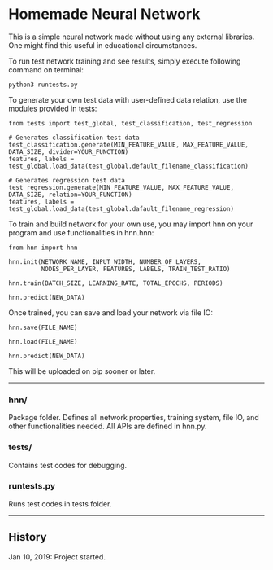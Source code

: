 # Homemade Neural Network

This is a simple neural network made without using any external libraries. One might find this useful in educational circumstances.

To run test network training and see results, simply execute following command on terminal:

```
python3 runtests.py
```

To generate your own test data with user-defined data relation, use the modules provided in tests:

``` python3
from tests import test_global, test_classification, test_regression

# Generates classification test data
test_classification.generate(MIN_FEATURE_VALUE, MAX_FEATURE_VALUE, DATA_SIZE, divider=YOUR_FUNCTION)
features, labels = test_global.load_data(test_global.default_filename_classification)

# Generates regression test data
test_regression.generate(MIN_FEATURE_VALUE, MAX_FEATURE_VALUE, DATA_SIZE, relation=YOUR_FUNCTION)
features, labels = test_global.load_data(test_global.dafault_filename_regression)

```

To train and build network for your own use, you may import hnn on your program and use functionalities in hnn.hnn:

``` python3
from hnn import hnn

hnn.init(NETWORK_NAME, INPUT_WIDTH, NUMBER_OF_LAYERS,
         NODES_PER_LAYER, FEATURES, LABELS, TRAIN_TEST_RATIO)

hnn.train(BATCH_SIZE, LEARNING_RATE, TOTAL_EPOCHS, PERIODS)

hnn.predict(NEW_DATA)
```

Once trained, you can save and load your network via file IO:

``` python3
hnn.save(FILE_NAME)

hnn.load(FILE_NAME)

hnn.predict(NEW_DATA)
```

This will be uploaded on pip sooner or later.

---
### hnn/
Package folder. Defines all network properties, training system, file IO, and other functionalities needed. All APIs are defined in hnn.py.

### tests/
Contains test codes for debugging.

### runtests.py
Runs test codes in tests folder.

---
## History
Jan 10, 2019: Project started.